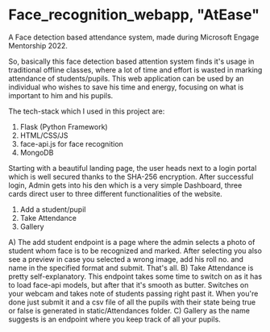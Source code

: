 # Face_recognition_webapp, "AtEase"
 A Face detection based attendance system, made during Microsoft Engage Mentorship 2022.

 So, basically this face detection based attention system finds it's usage in traditional offline classes, where a lot of time and effort is wasted in marking attendance   of students/pupils. This web application can be used by an individual who wishes to save his time and energy, focusing on what is important to him and his pupils.
 
 The tech-stack which I used in this project are:
  1. Flask (Python Framework)
  2. HTML/CSS/JS
  3. face-api.js for face recognition
  4. MongoDB
 
 Starting with a beautiful landing page, the user heads next to a login portal which is well secured thanks to the SHA-256 encryption. After successful login, Admin gets into his den which is a very simple Dashboard, three cards direct user to three different functionalities of the website.
  1. Add a student/pupil
  2. Take Attendance
  3. Gallery
 
A) The add student endpoint is a page where the admin selects a photo of student whom face is to be recognized and marked. After selecting you also see a preview in case you selected a wrong image, add his roll no. and name in the specified format and submit. That's all.
B) Take Attendance is pretty self-explanatory. This endpoint takes some time to switch on as it has to load face-api models, but after that it's smooth as butter. Switches on your webcam and takes note of students passing right past it. When you're done just submit it and a csv file of all the pupils with their state being true or false is generated in static/Attendances folder.
C) Gallery as the name suggests is an endpoint where you keep track of all your pupils.
